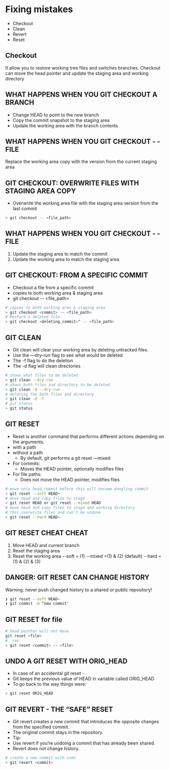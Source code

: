 # Fixing mistakes

- Checkout
- Clean
- Revert
- Reset

## Checkout

It allow you to restore working tree files and switches branches.
Checkout can move the head pointer and update the staging area and working directory

## WHAT HAPPENS WHEN YOU GIT CHECKOUT A BRANCH

- Change HEAD to point to the new branch
- Copy the commit snapshot to the staging area
- Update the working area with the branch contents

## WHAT HAPPENS WHEN YOU GIT CHECKOUT - - FILE

Replace the working area copy with the version from the current
staging area

## GIT CHECKOUT: OVERWRITE FILES WITH STAGING AREA COPY

- Overwrite the working area file with the staging area version
from the last commit

```bash
> git checkout -- <file_path>
```

## WHAT HAPPENS WHEN YOU GIT CHECKOUT <COMMIT> - - FILE

1. Update the staging area to match the commit
2. Update the working area to match the staging area

## GIT CHECKOUT: FROM A SPECIFIC COMMIT

- Checkout a file from a specific commit
- copies to both working area & staging area
- git checkout <commit> -- <file_path>

```bash
# copies to both working area & staging area
> git checkout <commit> -- <file_path>
# Restore a deleted file
> git checkout <deleting_commit>^ -- <file_path>
```

## GIT CLEAN

- Git clean will clear your working area by deleting untracked
files.
- Use the —dry-run flag to see what would be deleted
- The -f flag to do the deletion
- The -d flag will clean directories

```bash
# shows what files to be deleted
> git clean --dry-run
# shows both files and directory to be deleted
> git clean -d --dry-run
# deleting the both files and directory
> git clean -d -f
# git status
> git status
```

## GIT RESET

- Reset is another command that performs different actions
depending on the arguments.
- with a path
- without a path
  - By default, git performs a git reset —mixed
- For commits:
  - Moves the HEAD pointer, optionally modifies files
- For file paths:
  - Does not move the HEAD pointer, modifies files

```bash
# move only head,commit before this will become dangling commit
> git reset --soft HEAD~
# move head and copy files to stage
> git reset HEAD or git reset --mixed HEAD
# move head and copy files to stage and working directory
# this overwrite files and can't be undone
> git reset --hard HEAD~

```

## GIT RESET <COMMIT> CHEAT CHEAT

1. Move HEAD and current branch
2. Reset the staging area
3. Reset the working area
--soft = (1)
--mixed =(1) & (2) (default)
--hard = (1) & (2) & (3)

## DANGER: GIT RESET CAN CHANGE HISTORY

Warning: never push changed history to a shared or public repository!

```bash
❯ git reset --soft HEAD~
❯ git commit -m “new commit"
```

## GIT RESET for file

```bash
# head pointer will not move
git reset <file>
#  res
> git reset <commit> -- <file>
```

## UNDO A GIT RESET WITH ORIG_HEAD

- In case of an accidental git reset -
- Git keeps the previous value of HEAD in variable called
ORIG_HEAD
- To go back to the way things were:
  
```bash
> git reset ORIG_HEAD
```

## GIT REVERT - THE “SAFE” RESET

- Git revert creates a new commit that introduces the opposite
changes from the specified commit.
- The original commit stays in the repository.
- Tip:
- Use revert if you’re undoing a commit that has already been
shared.
- Revert does not change history.

```bash
# create a new commit with undo
> git revert <commit>
```
